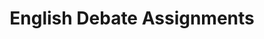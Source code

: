 ---
title: English Debate Assignments
layout: assignments
description: >-
  Please use the following links to submit assignments.
intro:
  blurbs:
    - image: /img/illustrations-meeting-space.svg
      text: >
        Assignment 1
      subject: > 
        (Rough Draft)
      link: english-debate/assignment1
    - image: /img/illustrations-meeting-space.svg
      text: >
        Assignment 2
      subject: > 
        (Final Project)
      disabled:
      link: english-debate/assignment2
---